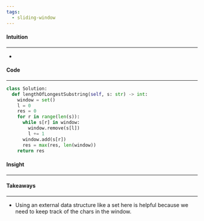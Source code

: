 ```yaml
---
tags:
  - sliding-window
---
```


#### Intuition
---
- 

#### Code
---

```python
class Solution:
  def lengthOfLongestSubstring(self, s: str) -> int:
    window = set()
    l = 0
    res = 0
    for r in range(len(s)):
      while s[r] in window:
        window.remove(s[l])
        l += 1
      window.add(s[r])
      res = max(res, len(window))
    return res
```

#### Insight
---


#### Takeaways
---
- Using an external data structure like a set here is helpful because we need to keep track of the chars in the window.